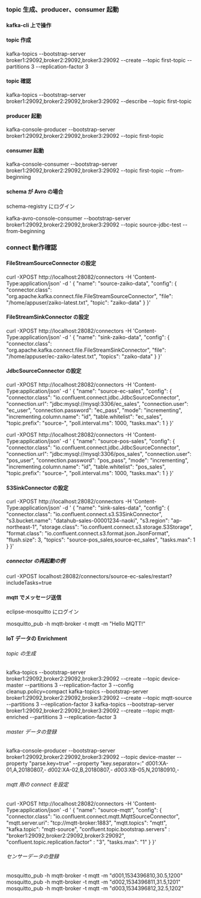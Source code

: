### topic 生成、producer、consumer 起動

#### kafka-cli 上で操作

#### topic 作成

kafka-topics --bootstrap-server broker1:29092,broker2:29092,broker3:29092 --create --topic first-topic --partitions 3 --replication-factor 3

#### topic 確認

kafka-topics --bootstrap-server broker1:29092,broker2:29092,broker3:29092 --describe --topic first-topic

#### producer 起動

kafka-console-producer --bootstrap-server broker1:29092,broker2:29092,broker3:29092 --topic first-topic

#### consumer 起動

kafka-console-consumer --bootstrap-server broker1:29092,broker2:29092,broker3:29092 --topic first-topic --from-beginning

#### schema が Avro の場合

schema-registry にログイン

kafka-avro-console-consumer --bootstrap-server broker1:29092,broker2:29092,broker3:29092 --topic source-jdbc-test --from-beginning

### connect 動作確認

#### FileStreamSourceConnector の設定

curl -XPOST http://localhost:28082/connectors -H 'Content-Type:application/json' -d '
{
"name": "source-zaiko-data",
"config": {
"connector.class": "org.apache.kafka.connect.file.FileStreamSourceConnector",
"file": "/home/appuser/zaiko-latest.txt",
"topic": "zaiko-data"
}
}'

#### FileStreamSinkConnector の設定

curl -XPOST http://localhost:28082/connectors -H 'Content-Type:application/json' -d '
{
"name": "sink-zaiko-data",
"config": {
"connector.class": "org.apache.kafka.connect.file.FileStreamSinkConnector",
"file": "/home/appuser/ec-zaiko-latest.txt",
"topics": "zaiko-data"
}
}'

#### JdbcSourceConnector の設定

curl -XPOST http://localhost:28082/connectors -H 'Content-Type:application/json' -d '
{
"name": "source-ec-sales",
"config": {
"connector.class": "io.confluent.connect.jdbc.JdbcSourceConnector",
"connection.url": "jdbc:mysql://mysql:3306/ec_sales",
"connection.user": "ec_user",
"connection.password": "ec_pass",
"mode": "incrementing",
"incrementing.column.name": "id",
"table.whitelist": "ec_sales",
"topic.prefix": "source-",
"poll.interval.ms": 1000,
"tasks.max": 1
}
}'

curl -XPOST http://localhost:28082/connectors -H 'Content-Type:application/json' -d '
{
"name": "source-pos-sales",
"config": {
"connector.class": "io.confluent.connect.jdbc.JdbcSourceConnector",
"connection.url": "jdbc:mysql://mysql:3306/pos_sales",
"connection.user": "pos_user",
"connection.password": "pos_pass",
"mode": "incrementing",
"incrementing.column.name": "id",
"table.whitelist": "pos_sales",
"topic.prefix": "source-",
"poll.interval.ms": 1000,
"tasks.max": 1
}
}'

#### S3SinkConnector の設定

curl -XPOST http://localhost:28082/connectors -H 'Content-Type:application/json' -d '
{
"name": "sink-sales-data",
"config": {
"connector.class": "io.confluent.connect.s3.S3SinkConnector",
"s3.bucket.name": "datahub-sales-00001234-naoki",
"s3.region": "ap-northeast-1",
"storage.class": "io.confluent.connect.s3.storage.S3Storage",
"format.class": "io.confluent.connect.s3.format.json.JsonFormat",
"flush.size": 3,
"topics": "source-pos_sales,source-ec_sales",
"tasks.max": 1
}
}'

##### connector の再起動の例

curl -XPOST localhost:28082/connectors/source-ec-sales/restart?includeTasks=true

#### mqtt でメッセージ送信

eclipse-mosquitto にログイン

mosquitto_pub -h mqtt-broker -t mqtt -m "Hello MQTT!"

#### IoT データの Enrichment

###### topic の生成

kafka-topics --bootstrap-server broker1:29092,broker2:29092,broker3:29092 --create --topic device-master --partitions 3 --replication-factor 3 --config cleanup.policy=compact
kafka-topics --bootstrap-server broker1:29092,broker2:29092,broker3:29092 --create --topic mqtt-source --partitions 3 --replication-factor 3
kafka-topics --bootstrap-server broker1:29092,broker2:29092,broker3:29092 --create --topic mqtt-enriched --partitions 3 --replication-factor 3

###### master データの登録

kafka-console-producer --bootstrap-server broker1:29092,broker2:29092,broker3:29092 --topic device-master --property "parse.key=true" --property "key.separator=:"
d001:XA-01,A,20180807,-
d002:XA-02,B,20180807,-
d003:XB-05,N,20180910,-

###### mqtt 用の connect を設定

curl -XPOST http://localhost:28082/connectors -H 'Content-Type:application/json' -d '
{
"name": "source-mqtt",
"config": {
"connector.class": "io.confluent.connect.mqtt.MqttSourceConnector",
"mqtt.server.uri": "tcp://mqtt-broker:1883",
"mqtt.topics": "mqtt",
"kafka.topic": "mqtt-source",
"confluent.topic.bootstrap.servers" : "broker1:29092,broker2:29092,broker3:29092",
"confluent.topic.replication.factor" : "3",
"tasks.max": "1"
}
}'

###### センサーデータの登録

mosquitto_pub -h mqtt-broker -t mqtt -m "d001,1534396810,30.5,1200"
mosquitto_pub -h mqtt-broker -t mqtt -m "d002,1534396811,31.5,1201"
mosquitto_pub -h mqtt-broker -t mqtt -m "d003,1534396812,32.5,1202"
